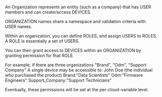 An Organization represents an entity (such as a company) that has USER members
and can create/access DEVICES.

ORGANIZATION names share a namespace and validation criteria with USER names.

Within an organization, you can define ROLES, and assign USERS to ROLES.  A
ROLE is essentially a set of USERS.

You can then grant access to DEVICES within an ORGANIZATION by granting
permission for that ROLE.

For example, if there are three organizations "Brand", "Odm", "Support Company"
    A single device may be accessible to:
        John Doe (the individual who purchased the product)
        Brand:"Data Scientists"
        Odm:"Firmware Engineers"
        Support_Company:"Support Technicians"

Eventually, these permissions will be set at the per-cloud-variable level.

